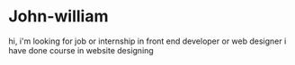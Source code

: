 # John-william 
hi, i'm looking for job or internship in front end developer or web designer i have done course in website designing
